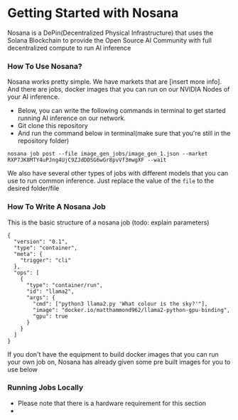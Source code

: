 # Getting Started with Nosana

Nosana is a DePin(Decentralized Physical Infrastructure) that uses the Solana Blockchain to provide the Open Source AI Community with full decentralized compute to run AI inference

### How To Use Nosana?
Nosana works pretty simple. We have markets that are [insert more info]. And there are jobs, docker images that you can run on our NVIDIA Nodes of your AI inference.

- Below, you can write the following commands in terminal to get started running AI inference on our network. 
- Git clone this repository
- And run the command below in terminal(make sure that you're still in the repository folder)
```
nosana job post --file image_gen_jobs/image_gen_1.json --market RXP7JK8MTY4uPJng4UjC9ZJdDDSG6wGr8pvVf3mwgXF --wait
```

We also have several other types of jobs with different models that you can use to run common inference. Just replace the value of the ``file`` to the desired folder/file 
### How To Write A Nosana Job

This is the basic structure of a nosana job (todo: explain parameters)

```
{
  "version": "0.1",
  "type": "container",
  "meta": {
    "trigger": "cli"
  },
  "ops": [
    {
      "type": "container/run",
      "id": "llama2",
      "args": {
        "cmd": ["python3 llama2.py 'What colour is the sky?'"],
        "image": "docker.io/matthammond962/llama2-python-gpu-binding",
        "gpu": true
      }
    }
  ]
}
```
If you don't have the equipment to build docker images that you can run your own job on, Nosana has already given some pre built images for you to use below

### Running Jobs Locally
* Please note that there is a hardware requirement for this section
* 